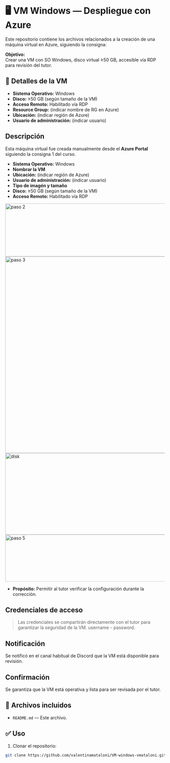 # 🖥️ VM Windows — Despliegue con Azure

Este repositorio contiene los archivos relacionados a la creación de una máquina virtual en Azure, siguiendo la consigna:

**Objetivo:**  
Crear una VM con SO Windows, disco virtual ≥50 GB, accesible vía RDP para revisión del tutor.

## 📌 Detalles de la VM

- **Sistema Operativo:** Windows
- **Disco:** ≥50 GB (según tamaño de la VM)
- **Acceso Remoto:** Habilitado vía RDP
- **Resource Group:** (indicar nombre de RG en Azure)
- **Ubicación:** (indicar región de Azure)
- **Usuario de administración:** (indicar usuario)

## Descripción
Esta máquina virtual fue creada manualmente desde el **Azure Portal** siguiendo la consigna 1 del curso.
- **Sistema Operativo:** Windows
- **Nombrar la VM**
- **Ubicación:** (indicar región de Azure)
- **Usuario de administración:** (indicar usuario)
- **Tipo de imagén y tamaño**
- **Disco:** ≥50 GB (según tamaño de la VM)
- **Acceso Remoto:** Habilitado vía RDP
<img width="961" height="167" alt="paso 2" src="https://github.com/user-attachments/assets/27fec222-e354-4c63-a9a6-a75076ed59df" />

<img width="963" height="619" alt="paso 3" src="https://github.com/user-attachments/assets/59d506e7-eb2a-42f8-8fa7-5e6aac74ad80" />

<img width="553" height="257" alt="disk" src="https://github.com/user-attachments/assets/7febd2f8-1ee8-4504-9d1b-0c10c5a62e42" />

<img width="591" height="148" alt="paso 5" src="https://github.com/user-attachments/assets/3f3f401f-733e-4173-8584-1ef7843e5161" />


- **Propósito:** Permitir al tutor verificar la configuración durante la corrección.

## Credenciales de acceso
> Las credenciales se compartirán directamente con el tutor para garantizar la seguridad de la VM.
username - password.

## Notificación
Se notificó en el canal habitual de Discord que la VM está disponible para revisión.

## Confirmación
Se garantiza que la VM está operativa y lista para ser revisada por el tutor.

## 🔧 Archivos incluidos

- `README.md` — Este archivo.

## ✅ Uso

1. Clonar el repositorio:
```bash
git clone https://github.com/valentinamataloni/VM-windows-vmataloni.git


